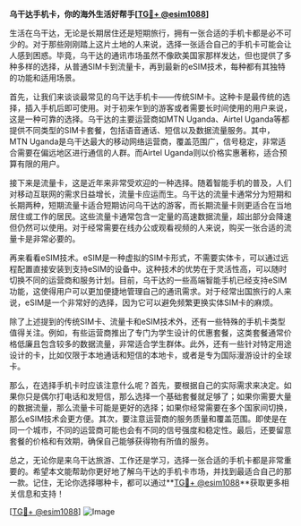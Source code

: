 **乌干达手机卡，你的海外生活好帮手[[TG💪+ @esim1088](https://t.me/s/esim1088)]**

生活在乌干达，无论是长期居住还是短期旅行，拥有一张合适的手机卡都是必不可少的。对于那些刚刚踏上这片土地的人来说，选择一张适合自己的手机卡可能会让人感到困惑。毕竟，乌干达的通讯市场虽然不像欧美国家那样发达，但也提供了多种多样的选择，从普通SIM卡到流量卡，再到最新的eSIM技术，每种都有其独特的功能和适用场景。

首先，让我们来谈谈最常见的乌干达手机卡——传统SIM卡。这种卡是最传统的选择，插入手机后即可使用。对于初来乍到的游客或者需要长时间使用的用户来说，这是一种可靠的选择。乌干达的主要运营商如MTN Uganda、Airtel Uganda等都提供不同类型的SIM卡套餐，包括语音通话、短信以及数据流量服务。其中，MTN Uganda是乌干达最大的移动网络运营商，覆盖范围广，信号稳定，非常适合需要在偏远地区进行通信的人群。而Airtel Uganda则以价格实惠著称，适合预算有限的用户。

接下来是流量卡，这是近年来非常受欢迎的一种选择。随着智能手机的普及，人们对移动互联网的需求日益增长，流量卡应运而生。乌干达的流量卡通常分为短期和长期两种，短期流量卡适合短期访问乌干达的游客，而长期流量卡则更适合在当地居住或工作的居民。这些流量卡通常包含一定量的高速数据流量，超出部分会降速但仍然可以使用。对于经常需要在线办公或观看视频的人来说，购买一张合适的流量卡是非常必要的。

再来看看eSIM技术。eSIM是一种虚拟的SIM卡形式，不需要实体卡，可以通过远程配置直接安装到支持eSIM的设备中。这种技术的优势在于灵活性高，可以随时切换不同的运营商和服务计划。目前，乌干达的一些高端智能手机已经支持eSIM功能，这使得用户可以更加便捷地管理自己的通讯需求。对于经常出国旅行的人来说，eSIM是一个非常好的选择，因为它可以避免频繁更换实体SIM卡的麻烦。

除了上述提到的传统SIM卡、流量卡和eSIM技术外，还有一些特殊的手机卡类型值得关注。例如，有些运营商推出了专门为学生设计的优惠套餐，这类套餐通常价格低廉且包含较多的数据流量，非常适合学生群体。此外，还有一些针对特定用途设计的卡，比如仅限于本地通话和短信的本地卡，或者是专为国际漫游设计的全球卡。

那么，在选择手机卡时应该注意什么呢？首先，要根据自己的实际需求来决定。如果你只是偶尔打电话和发短信，那么选择一个基础套餐就足够了；如果你需要大量的数据流量，那么流量卡可能是更好的选择；如果你经常需要在多个国家间切换，那么eSIM技术会更方便。其次，要注意运营商的服务质量和覆盖范围。即使是在同一个城市，不同的运营商可能也会有不同的信号强度和稳定性。最后，还要留意套餐的价格和有效期，确保自己能够获得物有所值的服务。

总之，无论你是来乌干达旅游、工作还是学习，选择一张合适的手机卡都是非常重要的。希望本文能帮助你更好地了解乌干达的手机卡市场，并找到最适合自己的那一款。记住，无论你选择哪种卡，都可以通过**[TG💪+ @esim1088](https://t.me/s/esim1088)**获取更多相关信息和支持！

[[TG💪+ @esim1088](https://t.me/s/esim1088)] ![Image](https://i.postimg.cc/4NQfJmqS/Snipaste-2025-05-13-00-14-12.png)